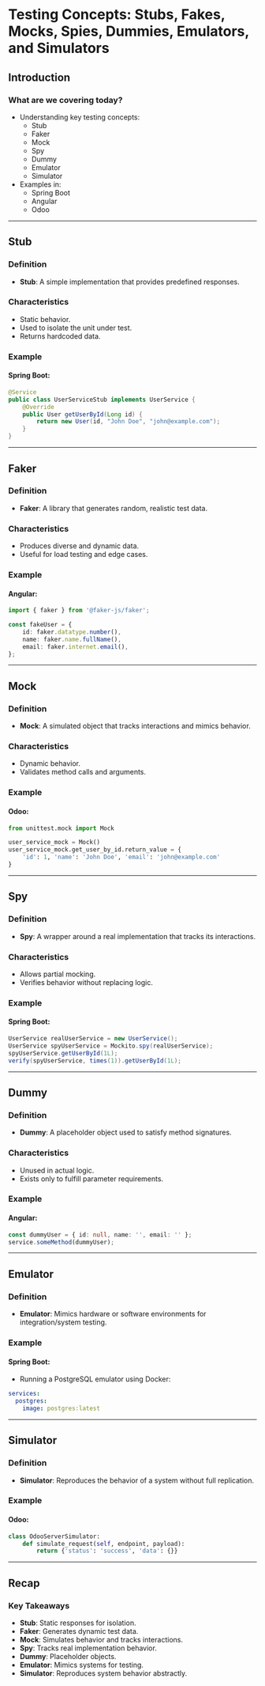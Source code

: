 # Testing Concepts: Stubs, Fakes, Mocks, Spies, Dummies, Emulators, and Simulators

## Introduction
### What are we covering today?
- Understanding key testing concepts:
    - Stub
    - Faker
    - Mock
    - Spy
    - Dummy
    - Emulator
    - Simulator
- Examples in:
    - Spring Boot
    - Angular
    - Odoo

---

## Stub
### Definition
- **Stub**: A simple implementation that provides predefined responses.

### Characteristics
- Static behavior.
- Used to isolate the unit under test.
- Returns hardcoded data.

### Example
#### Spring Boot:
```java
@Service
public class UserServiceStub implements UserService {
    @Override
    public User getUserById(Long id) {
        return new User(id, "John Doe", "john@example.com");
    }
}
```

---

## Faker
### Definition
- **Faker**: A library that generates random, realistic test data.

### Characteristics
- Produces diverse and dynamic data.
- Useful for load testing and edge cases.

### Example
#### Angular:
```typescript
import { faker } from '@faker-js/faker';

const fakeUser = {
    id: faker.datatype.number(),
    name: faker.name.fullName(),
    email: faker.internet.email(),
};
```

---

## Mock
### Definition
- **Mock**: A simulated object that tracks interactions and mimics behavior.

### Characteristics
- Dynamic behavior.
- Validates method calls and arguments.

### Example
#### Odoo:
```python
from unittest.mock import Mock

user_service_mock = Mock()
user_service_mock.get_user_by_id.return_value = {
    'id': 1, 'name': 'John Doe', 'email': 'john@example.com'
}
```

---

## Spy
### Definition
- **Spy**: A wrapper around a real implementation that tracks its interactions.

### Characteristics
- Allows partial mocking.
- Verifies behavior without replacing logic.

### Example
#### Spring Boot:
```java
UserService realUserService = new UserService();
UserService spyUserService = Mockito.spy(realUserService);
spyUserService.getUserById(1L);
verify(spyUserService, times(1)).getUserById(1L);
```

---

## Dummy
### Definition
- **Dummy**: A placeholder object used to satisfy method signatures.

### Characteristics
- Unused in actual logic.
- Exists only to fulfill parameter requirements.

### Example
#### Angular:
```typescript
const dummyUser = { id: null, name: '', email: '' };
service.someMethod(dummyUser);
```

---

## Emulator
### Definition
- **Emulator**: Mimics hardware or software environments for integration/system testing.

### Example
#### Spring Boot:
- Running a PostgreSQL emulator using Docker:
```yaml
services:
  postgres:
    image: postgres:latest
```

---

## Simulator
### Definition
- **Simulator**: Reproduces the behavior of a system without full replication.

### Example
#### Odoo:
```python
class OdooServerSimulator:
    def simulate_request(self, endpoint, payload):
        return {'status': 'success', 'data': {}}
```

---

## Recap
### Key Takeaways
- **Stub**: Static responses for isolation.
- **Faker**: Generates dynamic test data.
- **Mock**: Simulates behavior and tracks interactions.
- **Spy**: Tracks real implementation behavior.
- **Dummy**: Placeholder objects.
- **Emulator**: Mimics systems for testing.
- **Simulator**: Reproduces system behavior abstractly.
